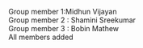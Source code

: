 Group member 1:Midhun Vijayan  <br /> 
Group member 2 : Shamini Sreekumar  <br /> 
Group member 3 : Bobin Mathew  <br /> 
All members added
